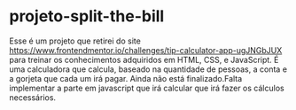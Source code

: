 # projeto-split-the-bill
Esse é um projeto que retirei do site https://www.frontendmentor.io/challenges/tip-calculator-app-ugJNGbJUX para treinar os conhecimentos adquiridos em HTML, CSS, e JavaScript.
É uma calculadora que calcula, baseado na quantidade de pessoas, a conta e a gorjeta que cada um irá pagar.
Ainda não está finalizado.Falta implementar a parte em javascript que irá calcular que irá fazer os cálculos necessários.
